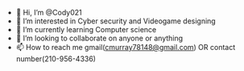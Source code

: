 - 👋 Hi, I’m @Cody021
- 👀 I’m interested in Cyber security and Videogame designing 
- 🌱 I’m currently learning Computer science 
- 💞️ I’m looking to collaborate on anyone or anything 
- 📫 How to reach me gmail(cmurray78148@gmail.com) OR contact number(210-956-4336)

<!---
Cody021/Cody021 is a ✨ special ✨ repository because its `README.md` (this file) appears on your GitHub profile.
You can click the Preview link to take a look at your changes.
--->
